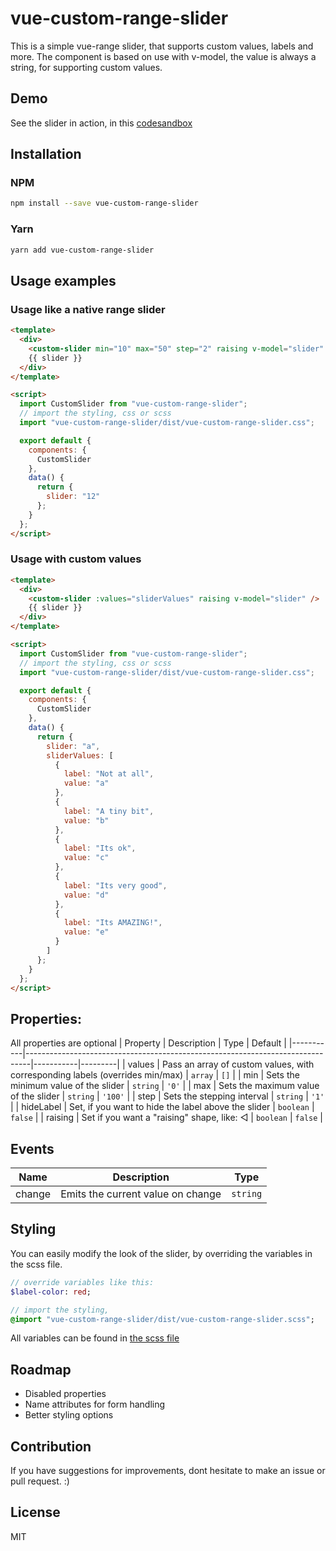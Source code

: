 # vue-custom-range-slider

This is a simple vue-range slider, that supports custom values, labels and more.
The component is based on use with v-model, the value is always a string, for supporting custom values.

## Demo

See the slider in action, in this [codesandbox](https://codesandbox.io/embed/vue-template-glwlb)

## Installation

### NPM

```bash
npm install --save vue-custom-range-slider
```

### Yarn

```bash
yarn add vue-custom-range-slider
```

## Usage examples

### Usage like a native range slider

```html
<template>
  <div>
    <custom-slider min="10" max="50" step="2" raising v-model="slider" />
    {{ slider }}
  </div>
</template>

<script>
  import CustomSlider from "vue-custom-range-slider";
  // import the styling, css or scss
  import "vue-custom-range-slider/dist/vue-custom-range-slider.css";

  export default {
    components: {
      CustomSlider
    },
    data() {
      return {
        slider: "12"
      };
    }
  };
</script>
```

### Usage with custom values

```html
<template>
  <div>
    <custom-slider :values="sliderValues" raising v-model="slider" />
    {{ slider }}
  </div>
</template>

<script>
  import CustomSlider from "vue-custom-range-slider";
  // import the styling, css or scss
  import "vue-custom-range-slider/dist/vue-custom-range-slider.css";

  export default {
    components: {
      CustomSlider
    },
    data() {
      return {
        slider: "a",
        sliderValues: [
          {
            label: "Not at all",
            value: "a"
          },
          {
            label: "A tiny bit",
            value: "b"
          },
          {
            label: "Its ok",
            value: "c"
          },
          {
            label: "Its very good",
            value: "d"
          },
          {
            label: "Its AMAZING!",
            value: "e"
          }
        ]
      };
    }
  };
</script>
```

## Properties:

All properties are optional
| Property | Description | Type | Default |
|-----------|-------------------------------------------------------------------------------|-----------|---------|
| values | Pass an array of custom values, with corresponding labels (overrides min/max) | `array` | `[]` |
| min | Sets the minimum value of the slider | `string` | `'0'` |
| max | Sets the maximum value of the slider | `string` | `'100'` |
| step | Sets the stepping interval | `string` | `'1'` |
| hideLabel | Set, if you want to hide the label above the slider | `boolean` | `false` |
| raising | Set if you want a "raising" shape, like: ◁ | `boolean` | `false` |

## Events

| Name   | Description                       | Type     |
| ------ | --------------------------------- | -------- |
| change | Emits the current value on change | `string` |

## Styling

You can easily modify the look of the slider, by overriding the variables in the scss file.

```sass
// override variables like this:
$label-color: red;

// import the styling,
@import "vue-custom-range-slider/dist/vue-custom-range-slider.scss";

```

All variables can be found in [the scss file](dist/vue-custom-range-slider.scss)

## Roadmap

- Disabled properties
- Name attributes for form handling
- Better styling options

## Contribution

If you have suggestions for improvements, dont hesitate to make an issue or pull request. :)

## License

MIT
